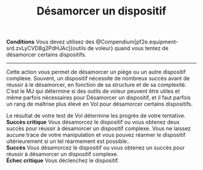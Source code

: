 ﻿---
# ATTENTION : Ne modifiez pas ce fichier
# Ce fichier est généré automatiquement par un script d'après les données du module Foundry VTT officiel et de sa traduction
title: Désamorcer un dispositif
titleEn: Disable Device
id: cYdz2grcOcRt4jk6
group: actions
---
<p><span id="ctl00_MainContent_DetailedOutput"><strong>Conditions</strong> Vous devez utilisez des @Compendium[pf2e.equipment-srd.zvLyCVD8g2PdHJAc]{outils de voleur} quand vous tentez de désamorcer certains dispositifs.</span></p><hr><p>Cette action vous permet de désamorcer un piège ou un autre dispositif complexe. Souvent, un dispositif nécessite de nombreux succès avant de réussir à le désamorcer, en fonction de sa structure et de sa complexité. C’est le MJ qui détermine si des outils de voleur peuvent être utiles et même parfois nécessaires pour Désamorcer un dispositif, et il faut parfois un rang de maîtrise plus élevé en Vol pour désamorcer certains dispositifs.</p><p>Le résultat de votre test de Vol détermine les progrès de votre tentative.<br><strong>Succès critique</strong> Vous désamorcez le dispositif ou vous obtenez deux succès pour réussir à désamorcer un dispositif complexe. Vous ne laissez aucune trace de votre manipulation et vous pouvez réarmer le dispositif ultérieurement si un tel réarmement est possible..<br><strong>Succès</strong> Vous désamorcez le dispositif ou vous obtenez un succès pour réussir à désamorcer un dispositif complexe.<br><strong>Échec critique</strong> Vous déclenchez le dispositif.</p>
